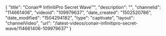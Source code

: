 {
    "title": "Conair&reg; InfinitiPro Secret Wave&trade;",
    "description": "",
    "channelid": "114661406",
    "videoid": "109979637",
    "date_created": "1502520786",
    "date_modified": "1504294182",
    "type": "captivate",
    "layout": "channelVideo",
    "url": "\/latest-videos\/conair-infinitipro-secret-wave\/114661406-109979637"
}